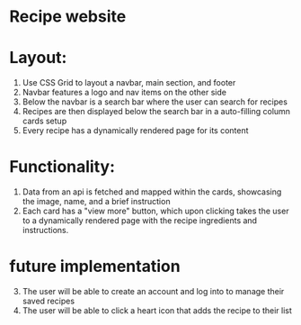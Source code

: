 # Recipe website

# Layout:

1. Use CSS Grid to layout a navbar, main section, and footer
2. Navbar features a logo and nav items on the other side
3. Below the navbar is a search bar where the user can search for recipes
4. Recipes are then displayed below the search bar in a auto-filling column cards setup
5. Every recipe has a dynamically rendered page for its content

# Functionality:

1. Data from an api is fetched and mapped within the cards, showcasing the image, name, and a brief instruction
2. Each card has a "view more" button, which upon clicking takes the user to a dynamically rendered page with the recipe ingredients and instructions.

# future implementation

3. The user will be able to create an account and log into to manage their saved recipes
4. The user will be able to click a heart icon that adds the recipe to their list
